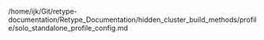 /home/ijk/Git/retype-documentation/Retype_Documentation/hidden_cluster_build_methods/profile/solo_standalone_profile_config.md